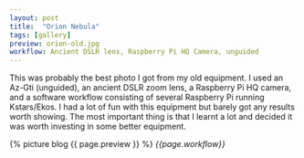 ```yaml
---
layout: post
title:  "Orion Nebula"
tags: [gallery]
preview: orion-old.jpg
workflow: Ancient DSLR lens, Raspberry Pi HQ Camera, unguided
---
```

This was probably the best photo I got from my old equipment. I used an Az-Gti (unguided), an ancient DSLR zoom lens, a Raspberry Pi HQ camera, and a software workflow consisting of several Raspberry Pi running Kstars/Ekos. I had a lot of fun with this equipment but barely got any results worth showing. The most important thing is that I learnt a lot and decided it was worth investing in some better equipment.

{% picture blog {{ page.preview }} %}
_{{page.workflow}}_
